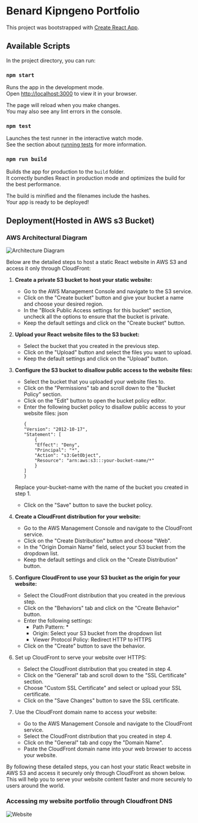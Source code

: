 # Benard Kipngeno Portfolio

This project was bootstrapped with [Create React App](https://github.com/facebook/create-react-app).

## Available Scripts

In the project directory, you can run:

### `npm start`

Runs the app in the development mode.\
Open [http://localhost:3000](http://localhost:3000) to view it in your browser.

The page will reload when you make changes.\
You may also see any lint errors in the console.

### `npm test`

Launches the test runner in the interactive watch mode.\
See the section about [running tests](https://facebook.github.io/create-react-app/docs/running-tests) for more information.

### `npm run build`

Builds the app for production to the `build` folder.\
It correctly bundles React in production mode and optimizes the build for the best performance.

The build is minified and the filenames include the hashes.\
Your app is ready to be deployed!

## Deployment(Hosted in AWS s3 Bucket)

### AWS Architectural Diagram
![Architecture Diagram](https://github.com/Bernado6/Final-Personal-Website/blob/master/src/assets/Architecture%20Diagram.png)

 Below are the detailed steps to host a static React website in AWS S3 and access it only through CloudFront:

1. **Create a private S3 bucket to host your static website:**

    * Go to the AWS Management Console and navigate to the S3 service.
    * Click on the "Create bucket" button and give your bucket a name and   choose your desired region.
    * In the "Block Public Access settings for this bucket" section, uncheck all the options to ensure that the bucket is private.
    * Keep the default settings and click on the "Create bucket" button.
2. **Upload your React website files to the S3 bucket:**

    * Select the bucket that you created in the previous step.
    * Click on the "Upload" button and select the files you want to upload.
    * Keep the default settings and click on the "Upload" button.
3. **Configure the S3 bucket to disallow public access to the website files:**

    * Select the bucket that you uploaded your website files to.
    * Click on the "Permissions" tab and scroll down to the "Bucket Policy" section.
    * Click on the "Edit" button to open the bucket policy editor.
    * Enter the following bucket policy to disallow public access to your website files:
        json
        ```{json}
        {
        "Version": "2012-10-17",
        "Statement": [
            {
            "Effect": "Deny",
            "Principal": "*",
            "Action": "s3:GetObject",
            "Resource": "arn:aws:s3:::your-bucket-name/*"
            }
        ]
        }
        ```
    Replace your-bucket-name with the name of the bucket you created in step 1.

    * Click on the "Save" button to save the bucket policy.
4. **Create a CloudFront distribution for your website:**

    * Go to the AWS Management Console and navigate to the CloudFront service.
    * Click on the "Create Distribution" button and choose "Web".
    * In the "Origin Domain Name" field, select your S3 bucket from the dropdown list.
    * Keep the default settings and click on the "Create Distribution" button.
5. **Configure CloudFront to use your S3 bucket as the origin for your website:**

    * Select the CloudFront distribution that you created in the previous step.
    * Click on the "Behaviors" tab and click on the "Create Behavior" button.
    * Enter the following settings:
        * Path Pattern: *
        * Origin: Select your S3 bucket from the dropdown list
        * Viewer Protocol Policy: Redirect HTTP to HTTPS
    * Click on the "Create" button to save the behavior.
6. Set up CloudFront to serve your website over HTTPS:

    * Select the CloudFront distribution that you created in step 4.
    * Click on the "General" tab and scroll down to the "SSL Certificate" section.
    * Choose "Custom SSL Certificate" and select or upload your SSL certificate.
    * Click on the "Save Changes" button to save the SSL certificate.
7. Use the CloudFront domain name to access your website:

    * Go to the AWS Management Console and navigate to the CloudFront service.
    * Select the CloudFront distribution that you created in step 4.
    * Click on the "General" tab and copy the "Domain Name".
    * Paste the CloudFront domain name into your web browser to access your website.

By following these detailed steps, you can host your static React website in AWS S3 and access it securely only through CloudFront as shown below. This will help you to serve your website content faster and more securely to users around the world.

### Accessing my website portfolio through Cloudfront DNS
![Website](https://github.com/Bernado6/Final-Personal-Website/blob/master/src/assets/Website.png)